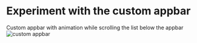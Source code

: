 # Experiment with the custom appbar

Custom appbar with animation while scrolling the list below the appbar
![custom appbar](https://user-images.githubusercontent.com/101569759/170887914-0f61276e-d026-4940-b7e3-043c08c1190b.gif)
